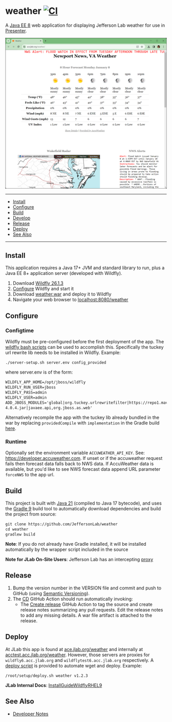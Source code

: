 # weather [![CI](https://github.com/JeffersonLab/weather/actions/workflows/ci.yaml/badge.svg)](https://github.com/JeffersonLab/weather/actions/workflows/ci.yaml)
A [Java EE 8](https://en.wikipedia.org/wiki/Jakarta_EE) web application for displaying Jefferson Lab weather for use in [Presenter](https://github.com/JeffersonLab/presenter).

![Screenshot](https://github.com/JeffersonLab/weather/raw/main/Screenshot.png?raw=true "Screenshot")

---
- [Install](https://github.com/JeffersonLab/weather#install)
- [Configure](https://github.com/JeffersonLab/weather#configure)
- [Build](https://github.com/JeffersonLab/weather#build)
- [Develop](https://github.com/JeffersonLab/weather#develop)
- [Release](https://github.com/JeffersonLab/weather#release)
- [Deploy](https://github.com/JeffersonLab/weather#deploy)
- [See Also](https://github.com/JeffersonLab/weather#see-also) 
---

## Install
This application requires a Java 17+ JVM and standard library to run, plus a Java EE 8+ application server (developed with Wildfly).

1. Download [Wildfly 26.1.3](https://www.wildfly.org/downloads/)
2. [Configure](https://github.com/JeffersonLab/weather#configure) Wildfly and start it
3. Download [weather.war](https://github.com/JeffersonLab/weather/releases) and deploy it to Wildfly
4. Navigate your web browser to [localhost:8080/weather](http://localhost:8080/weather)

## Configure

### Configtime
Wildfly must be pre-configured before the first deployment of the app. The [wildfly bash scripts](https://github.com/JeffersonLab/wildfly#configure) can be used to accomplish this.  Specifically the tuckey url rewrite lib needs to be installed in Wildfly.  Example:

```
./server-setup.sh server.env config_provided
```
where server.env is of the form:
```
WILDFLY_APP_HOME=/opt/jboss/wildfly
WILDFLY_RUN_USER=jboss
WILDFLY_PASS=admin
WILDFLY_USER=admin
ADD_JBOSS_MODULES='global|org.tuckey.urlrewritefilter|https://repo1.maven.org/maven2/org/tuckey/urlrewritefilter/4.0.4/urlrewritefilter-4.0.4.jar|javaee.api,org.jboss.as.web'
```
Alternatively recompile the app with the tuckey lib already bundled in the war by replacing `providedCompile` with `implementation` in the Gradle build [here](https://github.com/JeffersonLab/weather/blob/7e69ca9c14fc693503ca273a47d3435537da6186/build.gradle#L21).

### Runtime
Optionally set the environment variable `ACCUWEATHER_API_KEY`.  See: https://developer.accuweather.com.  If unset or if the accuweather request fails then forecast data falls back to NWS data.  If AccuWeather data is available, but you'd like to see NWS forecast data append URL parameter `forceNWS` to the app url.

## Build
This project is built with [Java 21](https://adoptium.net/) (compiled to Java 17 bytecode), and uses the [Gradle 9](https://gradle.org/) build tool to automatically download dependencies and build the project from source:

```
git clone https://github.com/JeffersonLab/weather
cd weather
gradlew build
```
**Note**: If you do not already have Gradle installed, it will be installed automatically by the wrapper script included in the source

**Note for JLab On-Site Users**: Jefferson Lab has an intercepting [proxy](https://gist.github.com/slominskir/92c25a033db93a90184a5994e71d0b78)

## Release
1. Bump the version number in the VERSION file and commit and push to GitHub (using [Semantic Versioning](https://semver.org/)).
2. The [CD](https://github.com/JeffersonLab/weather/blob/main/.github/workflows/cd.yaml) GitHub Action should run automatically invoking:
    - The [Create release](https://github.com/JeffersonLab/java-workflows/blob/main/.github/workflows/gh-release.yaml) GitHub Action to tag the source and create release notes summarizing any pull requests.   Edit the release notes to add any missing details.  A war file artifact is attached to the release.

## Deploy
At JLab this app is found at [ace.jlab.org/weather](https://ace.jlab.org/weather) and internally at [acctest.acc.jlab.org/weather](https://acctest.acc.jlab.org/weather).  However, those servers are proxies for `wildfly6.acc.jlab.org` and `wildflytest6.acc.jlab.org` respectively.   A [deploy script](https://github.com/JeffersonLab/wildfly/blob/main/scripts/deploy.sh) is provided to automate wget and deploy.  Example:

```
/root/setup/deploy.sh weather v1.2.3
```

**JLab Internal Docs**:  [InstallGuideWildflyRHEL9](https://accwiki.acc.jlab.org/do/view/SysAdmin/InstallGuideWildflyRHEL9)

## See Also
- [Developer Notes](https://github.com/JeffersonLab/weather/wiki/Developer-Notes)
